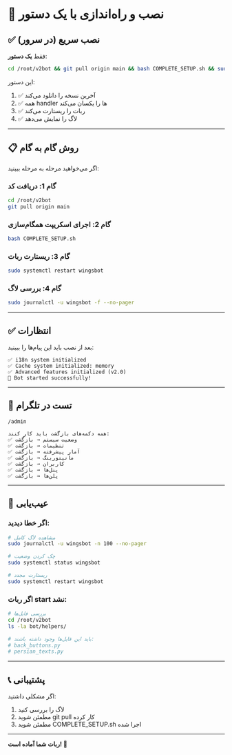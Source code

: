 # 🚀 نصب و راه‌اندازی با یک دستور

## ✅ نصب سریع (در سرور)

فقط **یک دستور**:

```bash
cd /root/v2bot && git pull origin main && bash COMPLETE_SETUP.sh && sudo systemctl restart wingsbot && sudo journalctl -u wingsbot -n 50 --no-pager
```

این دستور:
1. ✅ آخرین نسخه را دانلود می‌کند
2. ✅ همه handler ها را یکسان می‌کند  
3. ✅ ربات را ریستارت می‌کند
4. ✅ لاگ را نمایش می‌دهد

---

## 📋 روش گام به گام

اگر می‌خواهید مرحله به مرحله ببینید:

### گام 1: دریافت کد

```bash
cd /root/v2bot
git pull origin main
```

### گام 2: اجرای اسکریپت همگام‌سازی

```bash
bash COMPLETE_SETUP.sh
```

### گام 3: ریستارت ربات

```bash
sudo systemctl restart wingsbot
```

### گام 4: بررسی لاگ

```bash
sudo journalctl -u wingsbot -f --no-pager
```

---

## ✅ انتظارات

بعد از نصب باید این پیام‌ها را ببینید:

```
✅ i18n system initialized
✅ Cache system initialized: memory  
✅ Advanced features initialized (v2.0)
🤖 Bot started successfully!
```

---

## 🎯 تست در تلگرام

```
/admin

همه دکمه‌های بازگشت باید کار کنند:
✅ وضعیت سیستم → بازگشت
✅ تنظیمات → بازگشت
✅ آمار پیشرفته → بازگشت
✅ مانیتورینگ → بازگشت
✅ کاربران → بازگشت
✅ پنل‌ها → بازگشت
✅ پلن‌ها → بازگشت
```

---

## 🔧 عیب‌یابی

### اگر خطا دیدید:

```bash
# مشاهده لاگ کامل
sudo journalctl -u wingsbot -n 100 --no-pager

# چک کردن وضعیت
sudo systemctl status wingsbot

# ریستارت مجدد
sudo systemctl restart wingsbot
```

### اگر ربات start نشد:

```bash
# بررسی فایل‌ها
cd /root/v2bot
ls -la bot/helpers/

# باید این فایل‌ها وجود داشته باشند:
# back_buttons.py
# persian_texts.py
```

---

## 📞 پشتیبانی

اگر مشکلی داشتید:
1. لاگ را بررسی کنید
2. مطمئن شوید git pull کار کرده
3. مطمئن شوید COMPLETE_SETUP.sh اجرا شده

---

**ربات شما آماده است! 🎉**
